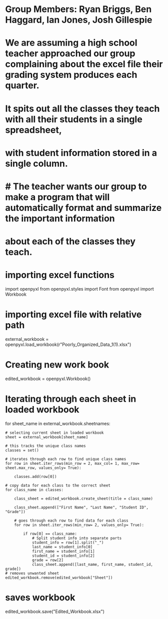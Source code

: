 # Group Members: Ryan Briggs, Ben Haggard, Ian Jones, Josh Gillespie

# We are assuming a high school teacher approached our group complaining about the excel file their grading system produces each quarter. 
# It spits out all the classes they teach with all their students in a single spreadsheet, 
# with student information stored in a single column. 
# # The teacher wants our group to make a program that will automatically format and summarize the important information 
# about each of the classes they teach.

# importing excel functions
import openpyxl
from openpyxl.styles import Font
from openpyxl import Workbook

# importing excel file with relative path
external_workbook = openpyxl.load_workbook(r"Poorly_Organized_Data_1(1).xlsx")

# Creating new work book
edited_workbook = openpyxl.Workbook()

# Iterating through each sheet in loaded workbook
for sheet_name in external_workbook.sheetnames:

    # selecting current sheet in loaded workbook
    sheet = external_workbook[sheet_name]

    # this tracks the unique class names
    classes = set()

    # iterates through each row to find unique class names
    for row in sheet.iter_rows(min_row = 2, max_col= 1, max_row= sheet.max_row, values_only= True):

        classes.add(row[0])

    # copy data for each class to the correct sheet
    for class_name in classes:

        class_sheet = edited_workbook.create_sheet(title = class_name)

        class_sheet.append(["First Name", "Last Name", "Student ID", "Grade"])

        # goes through each row to find data for each class
        for row in sheet.iter_rows(min_row= 2, values_only= True):

            if row[0] == class_name:
                # Split student info into separate parts
                student_info = row[1].split("_")
                last_name = student_info[0]
                first_name = student_info[1]
                student_id = student_info[2]
                grade = row[2]
                class_sheet.append([last_name, first_name, student_id, grade])
    # removes unwanted sheet     
    edited_workbook.remove(edited_workbook["Sheet"])
    
# saves workbook
edited_workbook.save("Edited_Workbook.xlsx")



